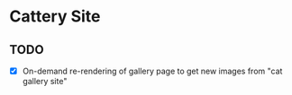 # Cattery Site

## TODO

- [x] On-demand re-rendering of gallery page to get new images from "cat gallery site"

